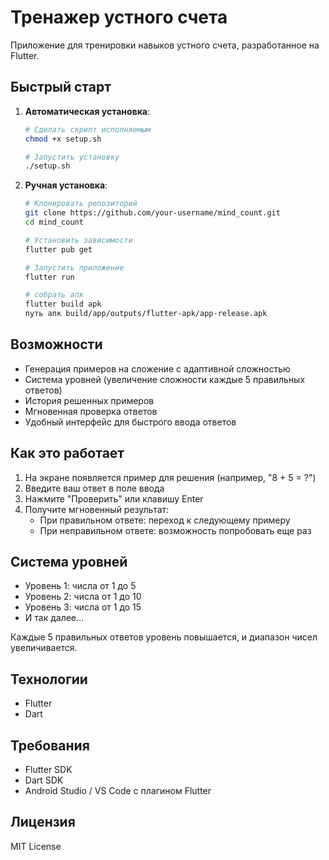 # Тренажер устного счета

Приложение для тренировки навыков устного счета, разработанное на Flutter.

## Быстрый старт

1. **Автоматическая установка**:
   ```bash
   # Сделать скрипт исполняемым
   chmod +x setup.sh
   
   # Запустить установку
   ./setup.sh
   ```

2. **Ручная установка**:
   ```bash
   # Клонировать репозиторий
   git clone https://github.com/your-username/mind_count.git
   cd mind_count
   
   # Установить зависимости
   flutter pub get
   
   # Запустить приложение
   flutter run

   # собрать апк 
   flutter build apk
   путь апк build/app/outputs/flutter-apk/app-release.apk

   ```

## Возможности

- Генерация примеров на сложение с адаптивной сложностью
- Система уровней (увеличение сложности каждые 5 правильных ответов)
- История решенных примеров
- Мгновенная проверка ответов
- Удобный интерфейс для быстрого ввода ответов

## Как это работает

1. На экране появляется пример для решения (например, "8 + 5 = ?")
2. Введите ваш ответ в поле ввода
3. Нажмите "Проверить" или клавишу Enter
4. Получите мгновенный результат:
   - При правильном ответе: переход к следующему примеру
   - При неправильном ответе: возможность попробовать еще раз

## Система уровней

- Уровень 1: числа от 1 до 5
- Уровень 2: числа от 1 до 10
- Уровень 3: числа от 1 до 15
- И так далее...

Каждые 5 правильных ответов уровень повышается, и диапазон чисел увеличивается.

## Технологии

- Flutter
- Dart

## Требования

- Flutter SDK
- Dart SDK
- Android Studio / VS Code с плагином Flutter

## Лицензия

MIT License